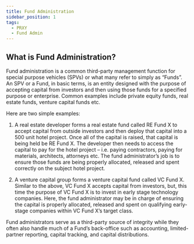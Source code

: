 ```yaml
---
title: Fund Administration
sidebar_position: 1
tags:
  - PRXY
  - Fund Admin
---
```


## What is Fund Administration?

Fund administration is a common third-party management function for special purpose vehicles (SPVs) or what many refer to simply as “Funds”. An SPV or a Fund, in basic terms, is an entity designed with the purpose of accepting capital from investors and then using those funds for a specified purpose or enterprise.  Common examples include private equity funds, real estate funds, venture capital funds etc.

Here are two simple examples:
1. A real estate developer forms a real estate fund called RE Fund X to accept capital from outside investors and then deploy that capital into a 500 unit hotel project. Once all of the capital is raised, that capital is being held be RE Fund X. The developer then needs to access the capital to pay for the hotel project – i.e. paying contractors, paying for materials, architects, attorneys etc. The fund administrator’s job is to ensure those funds are being properly allocated, released and spent correctly on the subject hotel project.

2. A venture capital group forms a venture capital fund called VC Fund X. Similar to the above, VC Fund X accepts capital from investors, but, this time the purpose of VC Fund X is to invest in early stage technology companies. Here, the fund administrator may be in charge of ensuring the capital is properly allocated, released and spent on qualifying early-stage companies within VC Fund X’s target class.

Fund administrators serve as a third-party source of integrity while they often also handle much of a Fund’s back-office such as accounting,  limited-partner reporting, capital tracking, and capital distributions. 